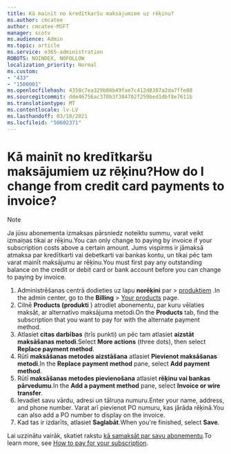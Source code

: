 ```yaml
---
title: Kā mainīt no kredītkaršu maksājumiem uz rēķinu?
ms.author: cmcatee
author: cmcatee-MSFT
manager: scotv
ms.audience: Admin
ms.topic: article
ms.service: o365-administration
ROBOTS: NOINDEX, NOFOLLOW
localization_priority: Normal
ms.custom:
- "433"
- "1500001"
ms.openlocfilehash: 4358c7ea329b86b49fae7c412d8387a2da7ffe88
ms.sourcegitcommit: dde46756ac370b3f384702f259bed1dbf8e7611b
ms.translationtype: MT
ms.contentlocale: lv-LV
ms.lasthandoff: 03/10/2021
ms.locfileid: "50602371"
---
```

# <a name="how-do-i-change-from-credit-card-payments-to-invoice"></a><span data-ttu-id="6b4b6-102">Kā mainīt no kredītkaršu maksājumiem uz rēķinu?</span><span class="sxs-lookup"><span data-stu-id="6b4b6-102">How do I change from credit card payments to invoice?</span></span>

> [!NOTE]
> <span data-ttu-id="6b4b6-103">Ja jūsu abonementa izmaksas pārsniedz noteiktu summu, varat veikt izmaiņas tikai ar rēķinu.</span><span class="sxs-lookup"><span data-stu-id="6b4b6-103">You can only change to paying by invoice if your subscription costs above a certain amount.</span></span> <span data-ttu-id="6b4b6-104">Jums vispirms ir jāmaksā atmaksa par kredītkarti vai debetkarti vai bankas kontu, un tikai pēc tam varat mainīt maksājumu ar rēķinu.</span><span class="sxs-lookup"><span data-stu-id="6b4b6-104">You must first pay any outstanding balance on the credit or debit card or bank account before you can change to paying by invoice.</span></span>

1. <span data-ttu-id="6b4b6-105">Administrēšanas centrā dodieties uz lapu **norēķini** par  >  [produktiem](https://go.microsoft.com/fwlink/p/?linkid=842054) .</span><span class="sxs-lookup"><span data-stu-id="6b4b6-105">In the admin center, go to the **Billing** > [Your products](https://go.microsoft.com/fwlink/p/?linkid=842054) page.</span></span>
2. <span data-ttu-id="6b4b6-106">Cilnē **Products (produkti** ) atrodiet abonementu, par kuru vēlaties maksāt, ar alternatīvo maksājuma metodi.</span><span class="sxs-lookup"><span data-stu-id="6b4b6-106">On the **Products** tab, find the subscription that you want to pay for with the alternate payment method.</span></span>
3. <span data-ttu-id="6b4b6-107">Atlasiet **citas darbības** (trīs punkti) un pēc tam atlasiet **aizstāt maksāšanas metodi**.</span><span class="sxs-lookup"><span data-stu-id="6b4b6-107">Select **More actions** (three dots), then select **Replace payment method**.</span></span>
4. <span data-ttu-id="6b4b6-108">Rūtī **maksāšanas metodes aizstāšana** atlasiet **Pievienot maksāšanas metodi**.</span><span class="sxs-lookup"><span data-stu-id="6b4b6-108">In the **Replace payment method** pane, select **Add payment method**.</span></span>
5. <span data-ttu-id="6b4b6-109">Rūtī **maksāšanas metodes pievienošana** atlasiet **rēķinu vai bankas pārvedumu**.</span><span class="sxs-lookup"><span data-stu-id="6b4b6-109">In the **Add a payment method** pane, select **Invoice or wire transfer**.</span></span>
6. <span data-ttu-id="6b4b6-110">Ievadiet savu vārdu, adresi un tālruņa numuru.</span><span class="sxs-lookup"><span data-stu-id="6b4b6-110">Enter your name, address, and phone number.</span></span> <span data-ttu-id="6b4b6-111">Varat arī pievienot PO numuru, kas jārāda rēķinā.</span><span class="sxs-lookup"><span data-stu-id="6b4b6-111">You can also add a PO number to display on the invoice.</span></span>
7. <span data-ttu-id="6b4b6-112">Kad tas ir izdarīts, atlasiet **Saglabāt**.</span><span class="sxs-lookup"><span data-stu-id="6b4b6-112">When you're finished, select **Save**.</span></span>

<span data-ttu-id="6b4b6-113">Lai uzzinātu vairāk, skatiet rakstu [kā samaksāt par savu abonementu](https://docs.microsoft.com/microsoft-365/commerce/billing-and-payments/pay-for-your-subscription).</span><span class="sxs-lookup"><span data-stu-id="6b4b6-113">To learn more, see [How to pay for your subscription](https://docs.microsoft.com/microsoft-365/commerce/billing-and-payments/pay-for-your-subscription).</span></span>